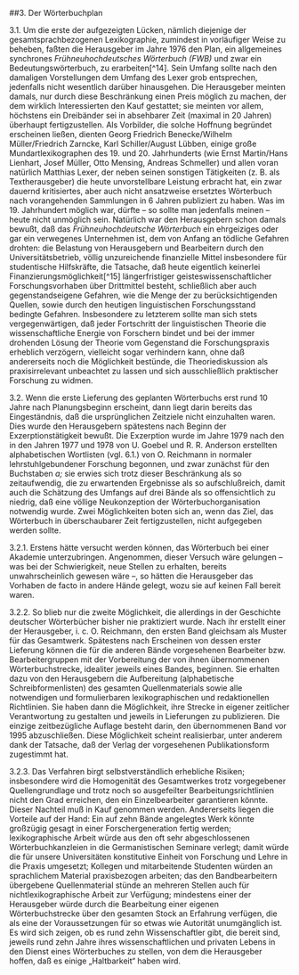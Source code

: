 ##3\. Der Wörterbuchplan

3.1\. Um die erste der aufgezeigten Lücken, nämlich diejenige der gesamtsprachbezogenen Lexikographie, zumindest in vorläufiger Weise zu beheben, faßten die Herausgeber im Jahre 1976 den Plan, ein allgemeines synchrones _Frühneuhochdeutsches Wörterbuch (FWB)_ und zwar ein Bedeutungswörterbuch, zu erarbeiten[^14]\. Sein Umfang sollte nach den damaligen Vorstellungen dem Umfang des Lexer grob entsprechen, jedenfalls nicht wesentlich darüber hinausgehen. Die Herausgeber meinten damals, nur durch diese Beschränkung einen Preis möglich zu machen, der dem wirklich Interessierten den Kauf gestattet; sie meinten vor allem, höchstens ein Dreibänder sei in absehbarer Zeit (maximal in 20 Jahren) überhaupt fertigzustellen. Als Vorbilder, die solche Hoffnung begründet erscheinen ließen, dienten Georg Friedrich Benecke/Wilhelm Müller/Friedrich Zarncke, Karl Schiller/August Lübben, einige große Mundartlexikographen des 19\. und 20\. Jahrhunderts (wie Ernst Martin/Hans Lienhart, Josef Müller, Otto Mensing, Andreas Schmeller) und allen voran natürlich Matthias Lexer, der neben seinen sonstigen Tätigkeiten (z. B. als Textherausgeber) die heute unvorstellbare Leistung erbracht hat, ein zwar dauernd kritisiertes, aber auch nicht ansatzweise ersetztes Wörterbuch nach vorangehenden Sammlungen in 6 Jahren publiziert zu haben. Was im 19\. Jahrhundert möglich war, dürfte – so sollte man jedenfalls meinen – heute nicht unmöglich sein. Natürlich war den Herausgebern schon damals bewußt, daß das _Frühneuhochdeutsche Wörterbuch_ ein ehrgeiziges oder gar ein verwegenes Unternehmen ist, dem von Anfang an tödliche Gefahren drohten: die Belastung von Herausgebern und Bearbeitern durch den Universitätsbetrieb, völlig unzureichende finanzielle Mittel insbesondere für studentische Hilfskräfte, die Tatsache, daß heute eigentlich keinerlei Finanzierungsmöglichkeit[^15] längerfristiger geisteswissenschaftlicher Forschungsvorhaben über Drittmittel besteht, schließlich aber auch gegenstandseigene Gefahren, wie die Menge der zu berücksichtigenden Quellen, sowie durch den heutigen linguistischen Forschungsstand bedingte Gefahren. Insbesondere zu letzterem sollte man sich stets vergegenwärtigen, daß jeder Fortschritt der linguistischen Theorie die wissenschaftliche Energie von Forschern bindet und bei der immer drohenden Lösung der Theorie vom Gegenstand die Forschungspraxis erheblich verzögern, vielleicht sogar verhindern kann, ohne daß andererseits noch die Möglichkeit bestünde, die Theoriediskussion als praxisirrelevant unbeachtet zu lassen und sich ausschließlich praktischer Forschung zu widmen.

3.2\. Wenn die erste Lieferung des geplanten Wörterbuchs erst rund 10 Jahre nach Planungsbeginn erscheint, dann liegt darin bereits das Eingeständnis, daß die ursprünglichen Zeitziele nicht einzuhalten waren. Dies wurde den Herausgebern spätestens nach Beginn der Exzerptionstätigkeit bewußt. Die Exzerption wurde im Jahre 1979 nach den in den Jahren 1977 und 1978 von U. Goebel und R. R. Anderson erstellten alphabetischen Wortlisten (vgl. 6.1.) von O. Reichmann in normaler lehrstuhlgebundener Forschung begonnen, und zwar zunächst für den Buchstaben _a;_ sie erwies sich trotz dieser Beschränkung als so zeitaufwendig, die zu erwartenden Ergebnisse als so aufschlußreich, damit auch die Schätzung des Umfangs auf drei Bände als so offensichtlich zu niedrig, daß eine völlige Neukonzeption der Wörterbuchorganisation notwendig wurde. Zwei Möglichkeiten boten sich an, wenn das Ziel, das Wörterbuch in überschaubarer Zeit fertigzustellen, nicht aufgegeben werden sollte.

3.2.1\. Erstens hätte versucht werden können, das Wörterbuch bei einer Akademie unterzubringen. Angenommen, dieser Versuch wäre gelungen – was bei der Schwierigkeit, neue Stellen zu erhalten, bereits unwahrscheinlich gewesen wäre –, so hätten die Herausgeber das Vorhaben de facto in andere Hände gelegt, wozu sie auf keinen Fall bereit waren.

3.2.2\. So blieb nur die zweite Möglichkeit, die allerdings in der Geschichte deutscher Wörterbücher bisher nie praktiziert wurde. Nach ihr erstellt einer der Herausgeber, i. c. O. Reichmann, den ersten Band gleichsam als Muster für das Gesamtwerk. Spätestens nach Erscheinen von dessen erster Lieferung können die für die anderen Bände vorgesehenen Bearbeiter bzw. Bearbeitergruppen mit der Vorbereitung der von ihnen übernommenen Wörterbuchstrecke, idealiter jeweils eines Bandes, beginnen. Sie erhalten dazu von den Herausgebern die Aufbereitung (alphabetische Schreibformenlisten) des gesamten Quellenmaterials sowie alle notwendigen und formulierbaren lexikographischen und redaktionellen Richtlinien. Sie haben dann die Möglichkeit, ihre Strecke in eigener zeitlicher Verantwortung zu gestalten und jeweils in Lieferungen zu publizieren. Die einzige zeitbezügliche Auflage besteht darin, den übernommenen Band vor 1995 abzuschließen. Diese Möglichkeit scheint realisierbar, unter anderem dank der Tatsache, daß der Verlag der vorgesehenen Publikationsform zugestimmt hat.

3.2.3\. Das Verfahren birgt selbstverständlich erhebliche Risiken; insbesondere wird die Homogenität des Gesamtwerkes trotz vorgegebener Quellengrundlage und trotz noch so ausgefeilter Bearbeitungsrichtlinien nicht den Grad erreichen, den ein Einzelbearbeiter garantieren könnte. Dieser Nachteil muß in Kauf genommen werden. Andererseits liegen die Vorteile auf der Hand: Ein auf zehn Bände angelegtes Werk könnte großzügig gesagt in einer Forschergeneration fertig werden; lexikographische Arbeit würde aus den oft sehr abgeschlossenen Wörterbuchkanzleien in die Germanistischen Seminare verlegt; damit würde die für unsere Universitäten konstitutive Einheit von Forschung und Lehre in die Praxis umgesetzt; Kollegen und mitarbeitende Studenten würden an sprachlichem Material praxisbezogen arbeiten; das den Bandbearbeitern übergebene Quellenmaterial stünde an mehreren Stellen auch für nichtlexikographische Arbeit zur Verfügung; mindestens einer der Herausgeber würde durch die Bearbeitung einer eigenen Wörterbuchstrecke über den gesamten Stock an Erfahrung verfügen, die als eine der Voraussetzungen für so etwas wie Autorität unumgänglich ist. Es wird sich zeigen, ob es rund zehn Wissenschaftler gibt, die bereit sind, jeweils rund zehn Jahre ihres wissenschaftlichen und privaten Lebens in den Dienst eines Wörterbuches zu stellen, von dem die Herausgeber hoffen, daß es einige „Haltbarkeit“ haben wird.
